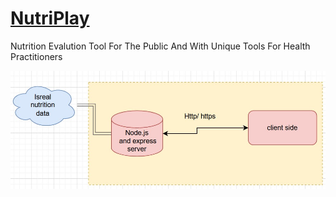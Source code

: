 # [NutriPlay](http://www.nutriplay.io/)
Nutrition Evalution Tool For The Public And With Unique Tools For Health Practitioners


![diagram](https://github.com/barel-mishal/NutriPlay/blob/main/diagram.jpg?raw=true)


